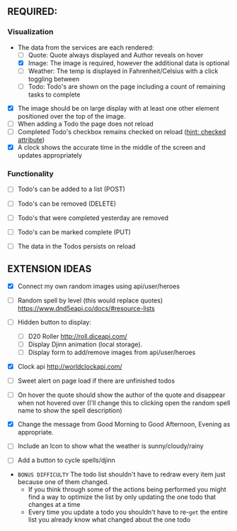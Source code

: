 
## REQUIRED:
 ### Visualization
- The data from the services are each rendered:
  - [ ] Quote: Quote always displayed and Author reveals on hover
  - [x] Image: The image is required, however the additional data is optional
  - [ ] Weather: The temp is displayed in Fahrenheit/Celsius with a click toggling between
  - [ ] Todo: Todo's are shown on the page including a count of remaining tasks to complete
- [x] The image should be on large display with at least one other element positioned over the top of the image.
- [ ] When adding a Todo the page does not reload
- [ ] Completed Todo's checkbox remains checked on reload ([hint: checked attribute](https://www.w3schools.com/tags/att_input_checked.asp))
- [x] A clock shows the accurate time in the middle of the screen and updates appropriately
   
 ### Functionality
 - [ ] Todo's can be added to a list (POST)
 - [ ] Todo's can be removed (DELETE)
 - [ ] Todo's that were completed yesterday are removed
 - [ ] Todo's can be marked complete (PUT)
 - [ ] The data in the Todos persists on reload


## EXTENSION IDEAS 
- [x] Connect my own random images using api/user/heroes
- [ ] Random spell by level (this would replace quotes) https://www.dnd5eapi.co/docs/#resource-lists
- [ ] Hidden button to display:
    - [ ] D20 Roller http://roll.diceapi.com/
    - [ ] Display Djinn animation (local storage).
    - [ ] Display form to add/remove images from api/user/heroes
- [x] Clock api http://worldclockapi.com/
- [ ] Sweet alert on page load if there are unfinished todos

- [ ] On hover the quote should show the author of the quote and disappear when not hovered over
    (I'll change this to clicking open the random spell name to show the spell description)
- [x] Change the message from Good Morning to Good Afternoon, Evening as appropriate.
- [ ] Include an Icon to show what the weather is sunny/cloudy/rainy
- [ ] Add a button to cycle spells/djinn

- `BONUS DIFFICULTY` The todo list shouldn't have to redraw every item just because one of them changed. 
    - If you think through some of the actions being performed you might find a way to optimize the list by only updating the one todo that changes at a time
    - Every time you update a todo you shouldn't have to re-`get` the entire list you already know what changed about the one todo
